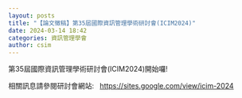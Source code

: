 ```yaml
---
layout: posts
title: "【論文徵稿】第35屆國際資訊管理學術研討會(ICIM2024)"
date: 2024-03-14 18:42
categories: 資訊管理學會
author: csim
---
```


第35屆國際資訊管理學術研討會(ICIM2024)開始囉!

相關訊息請參閱研討會網站:   https://sites.google.com/view/icim-2024

 

